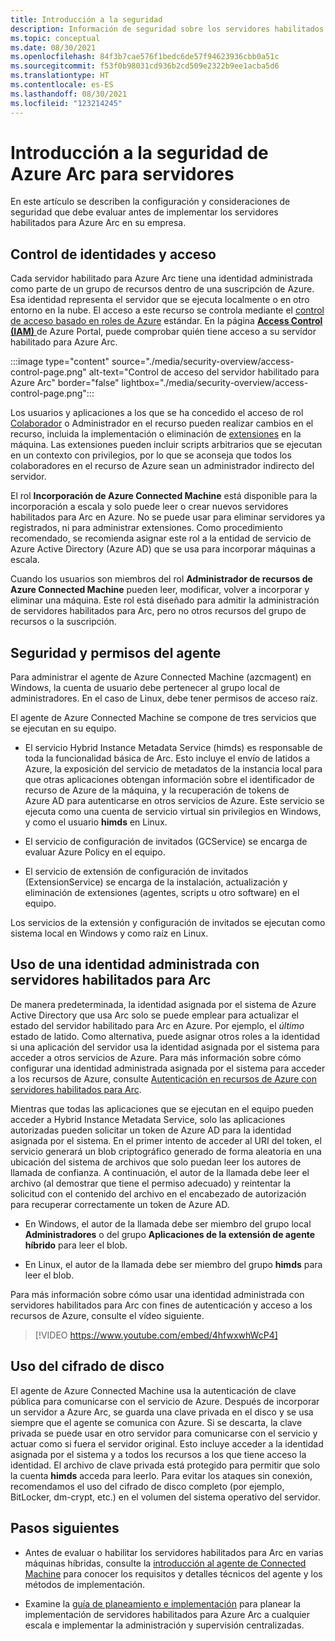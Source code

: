 ```yaml
---
title: Introducción a la seguridad
description: Información de seguridad sobre los servidores habilitados para Azure Arc.
ms.topic: conceptual
ms.date: 08/30/2021
ms.openlocfilehash: 84f3b7cae576f1bedc6de57f94623936cbb0a51c
ms.sourcegitcommit: f53f0b98031cd936b2cd509e2322b9ee1acba5d6
ms.translationtype: HT
ms.contentlocale: es-ES
ms.lasthandoff: 08/30/2021
ms.locfileid: "123214245"
---
```

# <a name="azure-arc-for-servers-security-overview"></a>Introducción a la seguridad de Azure Arc para servidores

En este artículo se describen la configuración y consideraciones de seguridad que debe evaluar antes de implementar los servidores habilitados para Azure Arc en su empresa.

## <a name="identity-and-access-control"></a>Control de identidades y acceso

Cada servidor habilitado para Azure Arc tiene una identidad administrada como parte de un grupo de recursos dentro de una suscripción de Azure. Esa identidad representa el servidor que se ejecuta localmente o en otro entorno en la nube. El acceso a este recurso se controla mediante el [control de acceso basado en roles de Azure](../../role-based-access-control/overview.md) estándar. En la página [**Access Control (IAM)** ](../../role-based-access-control/role-assignments-portal.md) de Azure Portal, puede comprobar quién tiene acceso a su servidor habilitado para Azure Arc.

:::image type="content" source="./media/security-overview/access-control-page.png" alt-text="Control de acceso del servidor habilitado para Azure Arc" border="false" lightbox="./media/security-overview/access-control-page.png":::

Los usuarios y aplicaciones a los que se ha concedido el acceso de rol [Colaborador](../../role-based-access-control/built-in-roles.md#contributor) o Administrador en el recurso pueden realizar cambios en el recurso, incluida la implementación o eliminación de [extensiones](manage-vm-extensions.md) en la máquina. Las extensiones pueden incluir scripts arbitrarios que se ejecutan en un contexto con privilegios, por lo que se aconseja que todos los colaboradores en el recurso de Azure sean un administrador indirecto del servidor.

El rol **Incorporación de Azure Connected Machine** está disponible para la incorporación a escala y solo puede leer o crear nuevos servidores habilitados para Arc en Azure. No se puede usar para eliminar servidores ya registrados, ni para administrar extensiones. Como procedimiento recomendado, se recomienda asignar este rol a la entidad de servicio de Azure Active Directory (Azure AD) que se usa para incorporar máquinas a escala.

Cuando los usuarios son miembros del rol **Administrador de recursos de Azure Connected Machine** pueden leer, modificar, volver a incorporar y eliminar una máquina. Este rol está diseñado para admitir la administración de servidores habilitados para Arc, pero no otros recursos del grupo de recursos o la suscripción.

## <a name="agent-security-and-permissions"></a>Seguridad y permisos del agente

Para administrar el agente de Azure Connected Machine (azcmagent) en Windows, la cuenta de usuario debe pertenecer al grupo local de administradores. En el caso de Linux, debe tener permisos de acceso raíz.

El agente de Azure Connected Machine se compone de tres servicios que se ejecutan en su equipo.

* El servicio Hybrid Instance Metadata Service (himds) es responsable de toda la funcionalidad básica de Arc. Esto incluye el envío de latidos a Azure, la exposición del servicio de metadatos de la instancia local para que otras aplicaciones obtengan información sobre el identificador de recurso de Azure de la máquina, y la recuperación de tokens de Azure AD para autenticarse en otros servicios de Azure. Este servicio se ejecuta como una cuenta de servicio virtual sin privilegios en Windows, y como el usuario **himds** en Linux.

* El servicio de configuración de invitados (GCService) se encarga de evaluar Azure Policy en el equipo.

* El servicio de extensión de configuración de invitados (ExtensionService) se encarga de la instalación, actualización y eliminación de extensiones (agentes, scripts u otro software) en el equipo.

Los servicios de la extensión y configuración de invitados se ejecutan como sistema local en Windows y como raíz en Linux.

## <a name="using-a-managed-identity-with-arc-enabled-servers"></a>Uso de una identidad administrada con servidores habilitados para Arc

De manera predeterminada, la identidad asignada por el sistema de Azure Active Directory que usa Arc solo se puede emplear para actualizar el estado del servidor habilitado para Arc en Azure. Por ejemplo, el *último* estado de latido. Como alternativa, puede asignar otros roles a la identidad si una aplicación del servidor usa la identidad asignada por el sistema para acceder a otros servicios de Azure. Para más información sobre cómo configurar una identidad administrada asignada por el sistema para acceder a los recursos de Azure, consulte [Autenticación en recursos de Azure con servidores habilitados para Arc](managed-identity-authentication.md). 

Mientras que todas las aplicaciones que se ejecutan en el equipo pueden acceder a Hybrid Instance Metadata Service, solo las aplicaciones autorizadas pueden solicitar un token de Azure AD para la identidad asignada por el sistema. En el primer intento de acceder al URI del token, el servicio generará un blob criptográfico generado de forma aleatoria en una ubicación del sistema de archivos que solo puedan leer los autores de llamada de confianza. A continuación, el autor de la llamada debe leer el archivo (al demostrar que tiene el permiso adecuado) y reintentar la solicitud con el contenido del archivo en el encabezado de autorización para recuperar correctamente un token de Azure AD.

* En Windows, el autor de la llamada debe ser miembro del grupo local **Administradores** o del grupo **Aplicaciones de la extensión de agente híbrido** para leer el blob.

* En Linux, el autor de la llamada debe ser miembro del grupo **himds** para leer el blob.

Para más información sobre cómo usar una identidad administrada con servidores habilitados para Arc con fines de autenticación y acceso a los recursos de Azure, consulte el vídeo siguiente.

> [!VIDEO https://www.youtube.com/embed/4hfwxwhWcP4]

## <a name="using-disk-encryption"></a>Uso del cifrado de disco

El agente de Azure Connected Machine usa la autenticación de clave pública para comunicarse con el servicio de Azure. Después de incorporar un servidor a Azure Arc, se guarda una clave privada en el disco y se usa siempre que el agente se comunica con Azure. Si se descarta, la clave privada se puede usar en otro servidor para comunicarse con el servicio y actuar como si fuera el servidor original. Esto incluye acceder a la identidad asignada por el sistema y a todos los recursos a los que tiene acceso la identidad. El archivo de clave privada está protegido para permitir que solo la cuenta **himds** acceda para leerlo. Para evitar los ataques sin conexión, recomendamos el uso del cifrado de disco completo (por ejemplo, BitLocker, dm-crypt, etc.) en el volumen del sistema operativo del servidor.

## <a name="next-steps"></a>Pasos siguientes

* Antes de evaluar o habilitar los servidores habilitados para Arc en varias máquinas híbridas, consulte la [introducción al agente de Connected Machine](agent-overview.md) para conocer los requisitos y detalles técnicos del agente y los métodos de implementación.

* Examine la [guía de planeamiento e implementación](plan-at-scale-deployment.md) para planear la implementación de servidores habilitados para Azure Arc a cualquier escala e implementar la administración y supervisión centralizadas.
